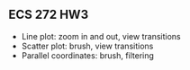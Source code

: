 ## ECS 272 HW3

* Line plot: zoom in and out, view transitions
* Scatter plot: brush, view transitions
* Parallel coordinates: brush, filtering